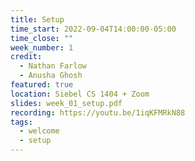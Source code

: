 ```yaml
---
title: Setup
time_start: 2022-09-04T14:00:00-05:00
time_close: ""
week_number: 1
credit:
  - Nathan Farlow
  - Anusha Ghosh
featured: true
location: Siebel CS 1404 + Zoom
slides: week_01_setup.pdf
recording: https://youtu.be/1iqKFMRkN88
tags:
  - welcome
  - setup
---
```

